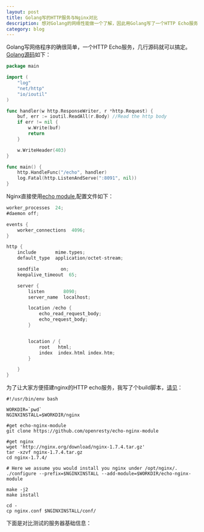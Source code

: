 ```yaml
---
layout: post
title: Golang写的HTTP服务与Nginx对比
description: 想对Golang的网络性能做一个了解，因此用Golang写了一个HTTP Echo服务，与Nginx的Echo模块做基准测试。
category: blog
---
```


Golang写网络程序的确很简单，一个HTTP Echo服务，几行源码就可以搞定。[Golang源码](https://github.com/zieckey/gohello/blob/master/benchmark/httpecho/main.go "")如下：

```go
package main

import (
	"log"
	"net/http"
	"io/ioutil"
)

func handler(w http.ResponseWriter, r *http.Request) {
	buf, err := ioutil.ReadAll(r.Body) //Read the http body
	if err != nil {
		w.Write(buf)
		return
	}

	w.WriteHeader(403)
}

func main() {
	http.HandleFunc("/echo", handler)
	log.Fatal(http.ListenAndServe(":8091", nil))
}
```

Nginx直接使用[echo module](https://github.com/openresty/echo-nginx-module),配置文件如下：

```go
worker_processes  24;
#daemon off;

events {
    worker_connections  4096;
}

http {
    include       mime.types;
    default_type  application/octet-stream;

    sendfile        on;
    keepalive_timeout  65;

    server {
        listen       8090;
        server_name  localhost;

        location /echo {
            echo_read_request_body;
            echo_request_body;
        }


        location / {
            root   html;
            index  index.html index.htm;
        }

    }
}
```

为了让大家方便搭建nginx的HTTP echo服务，我写了个build脚本，[请见](https://github.com/zieckey/gohello/blob/master/benchmark/httpecho/nginx/buildnginx.sh)：

```shell
#!/usr/bin/env bash

WORKDIR=`pwd`
NGINXINSTALL=$WORKDIR/nginx

#get echo-nginx-module
git clone https://github.com/openresty/echo-nginx-module

#get nginx
wget 'http://nginx.org/download/nginx-1.7.4.tar.gz'
tar -xzvf nginx-1.7.4.tar.gz
cd nginx-1.7.4/

# Here we assume you would install you nginx under /opt/nginx/.
./configure --prefix=$NGINXINSTALL --add-module=$WORKDIR/echo-nginx-module

make -j2
make install

cd -
cp nginx.conf $NGINXINSTALL/conf/
```

下面是对比测试的服务器基础信息：

[CodeG]:    http://codeg.cn  "CodeG"
